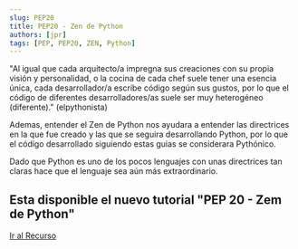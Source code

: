 ```yaml
---
slug: PEP20
title: PEP20 - Zen de Python
authors: [jpr]
tags: [PEP, PEP20, ZEN, Python]
---
```


"Al igual que cada arquitecto/a impregna sus creaciones con su propia visión y personalidad, o la cocina de cada chef suele tener una esencia única, cada desarrollador/a escribe código según sus gustos, por lo que el código de diferentes desarrolladores/as suele ser muy heterogéneo (diferente)." (elpythonista)

Ademas, entender el Zen de Python nos ayudara a entender las directrices en la que fue creado y las que se seguira desarrollando Python, por lo que el código desarrollado siguiendo estas guias se considerara Pythónico.

Dado que Python es uno de los pocos lenguajes con unas directrices tan claras hace que el lenguaje sea aún más extraordinario.

## Esta disponible el nuevo tutorial "PEP 20 - Zem de Python"

[Ir al Recurso ](https://www.juanretamales.cl/docs/Python/PEP20)